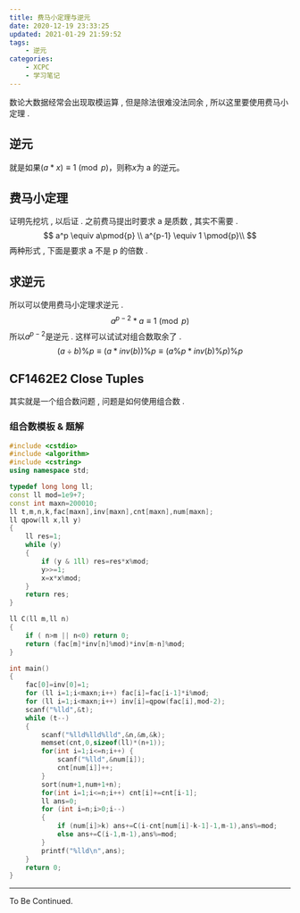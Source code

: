 ```yaml
---
title: 费马小定理与逆元
date: 2020-12-19 23:33:25
updated: 2021-01-29 21:59:52
tags:
	- 逆元
categories:
	- XCPC
    - 学习笔记
---
```

数论大数据经常会出现取模运算 , 但是除法很难没法同余 , 所以这里要使用费马小定理 . 
<!-- more -->

## 逆元

就是如果$(a*x) \equiv 1 \pmod{p}$，则称$x$为 a 的逆元。 

## 费马小定理

证明先挖坑 , 以后证 . 之前费马提出时要求 a 是质数 , 其实不需要 .
$$
a^p \equiv a\pmod{p} \\
a^{p-1} \equiv 1 \pmod{p}\\
$$
两种形式 , 下面是要求 a 不是 p 的倍数 . 

## 求逆元

所以可以使用费马小定理求逆元 . 
$$
a^{p-2}*a \equiv 1 \pmod{p}
$$
所以$a^{p-2}$是逆元 . 这样可以试试对组合数取余了 . 
$$
(a \div b) \% p \equiv (a*inv(b)) \% p \equiv (a\%p*inv(b)\%p)\%p
$$


## CF1462E2 Close Tuples

其实就是一个组合数问题 , 问题是如何使用组合数 . 

### 组合数模板 & 题解

```cpp
#include <cstdio>
#include <algorithm>
#include <cstring>
using namespace std;

typedef long long ll;
const ll mod=1e9+7;
const int maxn=200010;
ll t,m,n,k,fac[maxn],inv[maxn],cnt[maxn],num[maxn];
ll qpow(ll x,ll y)
{
    ll res=1;
    while (y)
    {
        if (y & 1ll) res=res*x%mod;
        y>>=1;
        x=x*x%mod;
    }
    return res;
}

ll C(ll m,ll n)
{
    if ( n>m || n<0) return 0;
    return (fac[m]*inv[n]%mod)*inv[m-n]%mod;
}

int main()
{
    fac[0]=inv[0]=1;
    for (ll i=1;i<maxn;i++) fac[i]=fac[i-1]*i%mod;
    for (ll i=1;i<maxn;i++) inv[i]=qpow(fac[i],mod-2);
    scanf("%lld",&t);
    while (t--)
    {
        scanf("%lld%lld%lld",&n,&m,&k);
        memset(cnt,0,sizeof(ll)*(n+1));
        for(int i=1;i<=n;i++) {
            scanf("%lld",&num[i]);
            cnt[num[i]]++;
        }
        sort(num+1,num+1+n);
        for(int i=1;i<=n;i++) cnt[i]+=cnt[i-1];
        ll ans=0;
        for (int i=n;i>0;i--)
        {
            if (num[i]>k) ans+=C(i-cnt[num[i]-k-1]-1,m-1),ans%=mod;
            else ans+=C(i-1,m-1),ans%=mod;
        }
        printf("%lld\n",ans);
    }
    return 0;
}
```



---

To Be Continued.

<!-- Q.E.D. -->